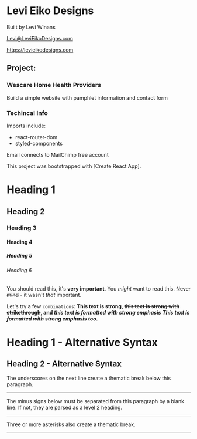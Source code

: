 # Levi Eiko Designs

Built by Levi Winans

<Levi@LeviEikoDesigns.com>

<https://levieikodesigns.com>


## Project:
### Wescare Home Health Providers
Build a simple website with pamphlet information and contact form

### Techincal Info
Imports include:
* react-router-dom
* styled-components

Email connects to MailChimp free account



This project was bootstrapped with [Create React App].



# Heading 1
## Heading 2
### Heading 3
#### Heading 4
##### Heading 5
###### Heading 6

You should read this, it's **very important**.
You _might_ want to read this.
~~Never mind~~ - it wasn't _that_ important.

Let's try a few `combinations`:
**This text is strong, ~~this text is strong with strikethrough~~, and _this text is formatted with strong emphasis_**
***This text is formatted with strong emphasis too.***

Heading 1 - Alternative Syntax
========

Heading 2 - Alternative Syntax
--------
The underscores on the next line create a thematic break below this paragraph.
___
The minus signs below must be separated from this paragraph by a blank line.
If not, they are parsed as a level 2 heading.

----
Three or more asterisks also create a thematic break.
****
